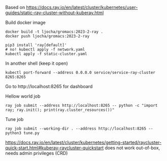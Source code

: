 Based on https://docs.ray.io/en/latest/cluster/kubernetes/user-guides/static-ray-cluster-without-kuberay.html

Build docker image

    docker build -t ljocha/gromacs:2023-2-ray .
    docker push ljocha/gromacs:2023-2-ray

    pip3 install 'ray[default]'
    # no! kubectl apply -f network.yaml
    kubectl apply -f static-cluster.yaml

In another shell (keep it open)

    kubectl port-forward --address 0.0.0.0 service/service-ray-cluster 8265:8265

Go to http://localhost:8265 for dashboard

Hellow world job

    ray job submit --address http://localhost:8265 -- python -c "import ray; ray.init(); print(ray.cluster_resources())"

Tune job

    ray job submit --working-dir . --address http://localhost:8265 -- python3 tune.py 



https://docs.ray.io/en/latest/cluster/kubernetes/getting-started/raycluster-quick-start.html#kuberay-raycluster-quickstart
does not work out-of-box, needs admin privileges (CRD)


